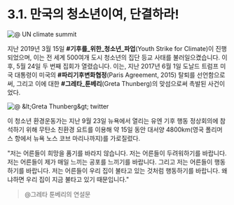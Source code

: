 # 3.1. 만국의 청소년이여, 단결하라!

![@ UN climate summit](https://dw-wp-production.imgix.net/2019/09/trump_thunberg.jpg?auto=format&fit=crop&ixlib=react-8.6.4&h=546&w=970)

지난 2019년 3월 15일 **\#기후를\_위한\_청소년\_파업**\(Youth Strike for Climate\)이 진행되었으며, 이는 전 세계 500여개 도시 청소년의 집단 등교 사태를 불러일으켰습니다. 이후, 5월 24일 두 번째 집회가 열렸습니다. 이는, 지난 2017년 6월 1일 도날드 트럼프 미국 대통령이 미국의 **\#파리기후변화협정**\(Paris Agreement, 2015\) 탈퇴를 선언함으로써, 그리고 이에 대한 **\#그레타\_툰베리**\(Greta Thunberg\)의 맞섬으로써 촉발된 사건이었다.

![@ &amp;lt;Greta Thunberg&amp;gt; twitter](https://mostbeautifulyachts.com/wp-content/uploads/2019/08/maliziaii-1565803491n8k4g-700x462.jpg)

이 청소년 환경운동가는 지난 9월 23일 뉴욕에서 열리는 유엔 기후 행동 정상회의에 참석하기 위해 무탄소 친환경 요트를 이용해 약 15일 동안 대서양 4800km\(영국 폴리머스 항에서 뉴욕 노스 코브 마리나까지\)를 가로질렀다.

"저는 어른들이 희망을 품기를 바라지 않습니다. 저는 어른들이 두려워하기를 바랍니다. 저는 어른들이 제가 매일 느끼는 공포를 느끼기를 바랍니다. 그리고 저는 어른들이 행동하기를 바랍니다. 저는 어른들이 우리 집이 불타고 있는 것처럼 행동하기를 바랍니다. 왜냐하면 우리 집이 지금 불타고 있기 때문입니다."



> @그레타 툰베리의 연설문

